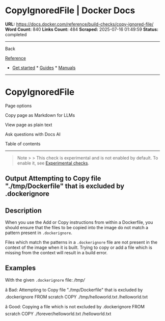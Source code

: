 # CopyIgnoredFile | Docker Docs

**URL:** https://docs.docker.com/reference/build-checks/copy-ignored-file/
**Word Count:** 840
**Links Count:** 484
**Scraped:** 2025-07-16 01:49:59
**Status:** completed

---

Back

[Reference](https://docs.docker.com/reference/)

  * [Get started](https://docs.docker.com/get-started/)   * [Guides](https://docs.docker.com/guides/)   * [Manuals](https://docs.docker.com/manuals/)

* * *

# CopyIgnoredFile

Page options

Copy page as Markdown for LLMs

View page as plain text

Ask questions with Docs AI

Table of contents

* * *

> Note >  > This check is experimental and is not enabled by default. To enable it, see [Experimental checks](https://docs.docker.com/go/build-checks-experimental/).

## Output               Attempting to Copy file "./tmp/Dockerfile" that is excluded by .dockerignore

## Description

When you use the Add or Copy instructions from within a Dockerfile, you should ensure that the files to be copied into the image do not match a pattern present in `.dockerignore`.

Files which match the patterns in a `.dockerignore` file are not present in the context of the image when it is built. Trying to copy or add a file which is missing from the context will result in a build error.

## Examples

With the given `.dockerignore` file:               */tmp/*

â Bad: Attempting to Copy file "./tmp/Dockerfile" that is excluded by .dockerignore               FROM scratch     COPY ./tmp/helloworld.txt /helloworld.txt

â Good: Copying a file which is not excluded by .dockerignore               FROM scratch     COPY ./forever/helloworld.txt /helloworld.txt